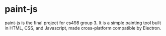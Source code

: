 # paint-js
paint-js is the final project for cs498 group 3. It is a simple painting tool built in HTML, CSS, and Javascript, made cross-platform compatible by Electron.
